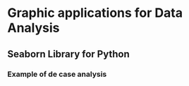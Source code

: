 # Graphic applications for Data Analysis
## Seaborn Library for Python ##
### Example of de case analysis ###

